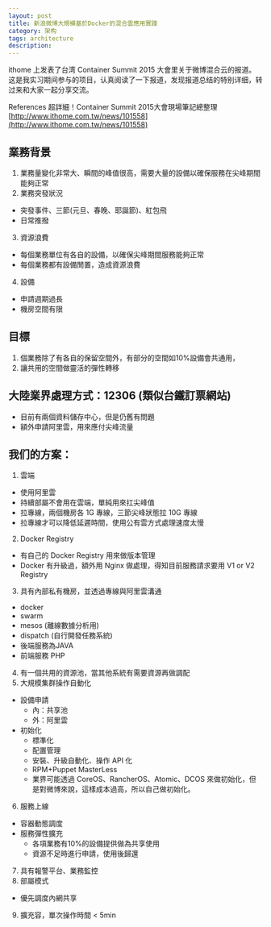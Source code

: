 ```yaml
---
layout: post
title: 新浪微博大規模基於Docker的混合雲應用實踐
category: 架构
tags: architecture
description: 
---
```


ithome 上发表了台湾 Container Summit 2015 大會里关于微博混合云的报道。这是我实习期间参与的项目，认真阅读了一下报道，发现报道总结的特别详细，转过来和大家一起分享交流。

References 超詳細！Container Summit 2015大會現場筆記總整理[http://www.ithome.com.tw/news/101558](http://www.ithome.com.tw/news/101558)

##  業務背景
1. 業務量變化非常大、瞬間的峰值很高，需要大量的設備以確保服務在尖峰期間能夠正常
2. 業務突發狀況
* 突發事件、三節(元旦、春晚、耶誕節)、紅包飛
* 日常推撥
3. 資源浪費
* 每個業務單位有各自的設備，以確保尖峰期間服務能夠正常
* 每個業務都有設備閒置，造成資源浪費
4. 設備
* 申請週期過長
* 機房空間有限
## 目標
1. 個業務除了有各自的保留空間外，有部分的空間如10%設備會共通用，
2. 讓共用的空間做靈活的彈性轉移
## 大陸業界處理方式：12306 (類似台鐵訂票網站)
* 目前有兩個資料儲存中心，但是仍舊有問題
* 額外申請阿里雲，用來應付尖峰流量
## 我们的方案：
1. 雲端
* 使用阿里雲
* 持續部屬不會用在雲端，單純用來扛尖峰值
* 拉專線，兩個機房各 1G 專線，三節尖峰狀態拉 10G 專線
* 拉專線才可以降低延遲時間，使用公有雲方式處理速度太慢
2. Docker Registry
* 有自己的 Docker Registry 用來做版本管理
* Docker 有升級過，額外用 Nginx 做處理，得知目前服務請求要用 V1 or V2 Registry
3. 具有內部私有機房，並透過專線與阿里雲溝通
* docker
* swarm
* mesos (離線數據分析用)
* dispatch (自行開發任務系統)
* 後端服務為JAVA
* 前端服務 PHP
4. 有一個共用的資源池，當其他系統有需要資源再做調配
5. 大規模集群操作自動化
* 設備申請
    * 內：共享池
    * 外：阿里雲
* 初始化
    * 標準化
    * 配置管理
    * 安裝、升級自動化、操作 API 化
    * RPM+Puppet MasterLess
    * 業界可能透過 CoreOS、RancherOS、Atomic、DCOS 來做初始化，但是對微博來說，這樣成本過高，所以自己做初始化。
6. 服務上線
* 容器動態調度
* 服務彈性擴充
    * 各項業務有10%的設備提供做為共享使用
    * 資源不足時進行申請，使用後歸還
7. 具有報警平台、業務監控
8. 部屬模式
* 優先調度內網共享
9. 擴充容，單次操作時間 < 5min
